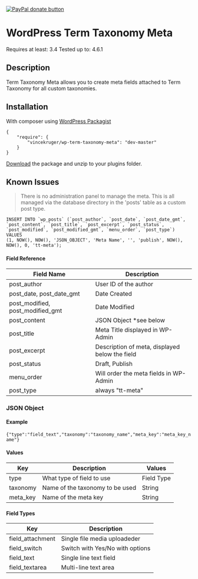 [![PayPal donate button](https://img.shields.io/badge/paypal-donate-yellow.svg)](https://www.paypal.com/cgi-bin/webscr?cmd=_s-xclick&hosted_button_id=MVDJTX9FRBCAA "Donate once-off to this project using Paypal")

# WordPress Term Taxonomy Meta

Requires at least: 3.4
Tested up to: 4.6.1

## Description

Term Taxonomy Meta allows you to create meta fields attached to Term Taxonomy for all custom taxonomies.

## Installation

With composer using [WordPress Packagist](https://wpackagist.org)

```
{
    "require": {
        "vincekruger/wp-term-taxonomy-meta": "dev-master"
    }
}
```
[Download](https://github.com/vincekruger/wp-term-taxonomy-meta/tags "Download") the package and unzip to your plugins folder.

## Known Issues

> There is no administration panel to manage the meta.  This is all managed via
> the database directory in the 'posts' table as a custom post type.

```
INSERT INTO `wp_posts` (`post_author`, `post_date`, `post_date_gmt`, `post_content`, `post_title`, `post_excerpt`, `post_status`, `post_modified`, `post_modified_gmt`, `menu_order`, `post_type`) VALUES
(1, NOW(), NOW(), 'JSON_OBJECT', 'Meta Name', '', 'publish', NOW(), NOW(), 0, 'tt-meta');
```

#### Field Reference

Field Name                       | Description
-------------------------------- | -----------
post_author                      | User ID of the author
post_date, post_date_gmt         | Date Created
post_modified, post_modified_gmt | Date Modified
post_content						   | JSON Object *see below
post_title						   | Meta Title displayed in WP-Admin
post_excerpt						   | Description of meta, displayed below the field
post_status						   | Draft, Publish
menu_order						   | Will order the meta fields in WP-Admin
post_type							   | always "tt-meta"

### JSON Object

#### Example

```{"type":"field_text","taxonomy":"taxonomy_name","meta_key":"meta_key_name"}```

#### Values

Key      | Description   					   | Values
-------- | ------------------------------- | ------
type     | What type of field to use       | Field Type
taxonomy | Name of the taxonomy to be used | String
meta_key | Name of the meta key            | String

#### Field Types

Key              | Description
---------------- | -----------
field_attachment | Single file media uploadeder
field_switch     | Switch with Yes/No with options
field_text       | Single line text field
field_textarea   | Multi-line text area
